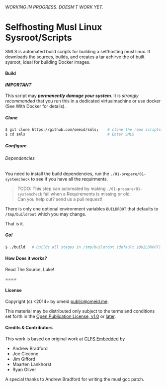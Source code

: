 
###### WORKING IN PROGRESS. DOESN'T WORK YET.





Selfhosting Musl Linux Sysroot/Scripts 
=======================================


SMLS is automated build scripts for building a selfhosting musl linux. It
downloads the sources, builds, and creates a tar achirve the of built sysroot,
ideal for building Docker images.



#### Build 

#### ***IMPORTANT*** 
This script may **_permanently damage your system_**. It is _strongly recommanded_ that you run this in a dedicated virtualmachine or use
docker (See With Docker for details).

##### Clone 

```sh 
$ git clone https://github.com/omeid/smls;    # clone the repo scripts.  
$ cd smls                                     # Enter SMLS 
```

##### Configure

###### Dependencies 

You need to install the build dependencies, run the `./01-prepare/01-systemcheck` to see if you have all the requirments.
>   TODO: This step can automated by making `./01-prepare/01-systemcheck` fail when a Requirements is missing or old.  
>   Can you help out? send us a pull request!


There is only one optional environment variables `BUILDROOT` that defaults to `/tmp/buildroot` which you may change.  

That is it.


##### Go! 

```sh 
$ ./build   # Builds all stages in /tmp/buildroot (default $BUILDROOT).
```

#### How Does it works? 
Read The Source, Luke!


====



#### License 

Copyright (c) <2014> by omeid <public@omeid.me>. 

This material may be distributed only subject to the terms and conditions 
set forth in the [Open Publication License, v1.0](LICENSE) or [later](http://www.opencontent.org/openpub/).


#### Credits & Contributors

This work is based on original work at [CLFS Embedded](http://cross-lfs.org/view/clfs-embedded) by
- Andrew Bradford
- Joe Ciccone
- Jim Gifford
- Maarten Lankhorst
- Ryan Oliver

A special thanks to Andrew Bradford for writing the musl gcc patch.
